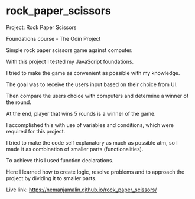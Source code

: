 # rock_paper_scissors


Project: Rock Paper Scissors

Foundations course - The Odin Project

Simple rock paper scissors game against computer.

With this project I tested my JavaScript foundations.

I tried to make the game as convenient as possible with my knowledge.

The goal was to receive the users input based on their choice from UI.

Then compare the users choice with computers and determine a winner of the round.

At the end, player that wins 5 rounds is a winner of the game.

I accomplished this with use of variables and conditions, which were required for this project.

I tried to make the code self explanatory as much as possible atm, so I made it as combination of smaller parts (functionalities).

To achieve this I used function declarations.

Here I learned how to create logic, resolve problems and to approach the project by dividing it to smaller parts.

Live link: https://nemanjamalin.github.io/rock_paper_scissors/
